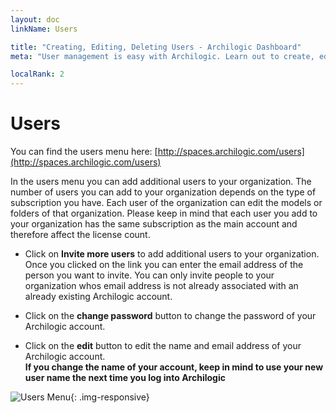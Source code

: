 ```yaml
---
layout: doc
linkName: Users

title: "Creating, Editing, Deleting Users - Archilogic Dashboard"
meta: "User management is easy with Archilogic. Learn out to create, edit and delete users in the dashboard."

localRank: 2
---
```


# Users

You can find the users menu here: [http://spaces.archilogic.com/users](http://spaces.archilogic.com/users)

In the users menu you can add additional users to your organization. The number of users you can add to your organization depends on the type of subscription you have.
Each user of the organization can edit the models or folders of that organization.
Please keep in mind that each user you add to your organization has the same subscription as the main account and therefore affect the license count.

* Click on **Invite more users** to add additional users to your organization. Once you clicked on the link you can enter the email address of the person you want to invite. You can only invite people to your organization whos email address is not already associated with an already existing Archilogic account.

* Click on the **change password** button to change the password of your Archilogic account.

* Click on the **edit** button to edit the name and email address of your Archilogic account. <br>
**If you change the name of your account, keep in mind to use your new user name the next time you log into Archilogic**

![Users Menu]({{site.baseurl}}/assets/images/Platform-Settings-Users.jpg){: .img-responsive}
